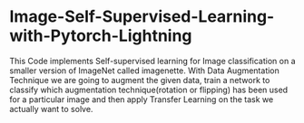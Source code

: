 # Image-Self-Supervised-Learning-with-Pytorch-Lightning


This Code implements Self-supervised learning for Image classification on a smaller version of ImageNet called imagenette. With Data Augmentation Technique we are going to augment the given data, train a network to classify which augmentation technique(rotation or flipping) has been used for a particular image and then apply Transfer Learning on the task we actually want to solve. 
